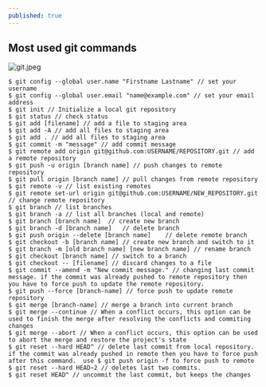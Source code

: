 ```yaml
---
published: true
---
```

## Most used git commands
![git.jpeg]({{site.baseurl}}/_posts/git.jpeg)

    $ git config --global user.name "Firstname Lastname" // set your username
    $ git config --global user.email "name@example.com" // set your email address
    $ git init // Initialize a local git repository  
    $ git status // check status
    $ git add [filename] // add a file to staging area
    $ git add -A // add all files to staging area 
    $ git add . // add all files to staging area 
    $ git commit -m "message" // add commit message
    $ git remote add origin git@github.com:USERNAME/REPOSITORY.git // add a remote repository
    $ git push -u origin [branch name] // push changes to remote repository
    $ git pull origin [branch name] // pull changes from remote repository
    $ git remote -v // list existing remotes
    $ git remote set-url origin git@github.com:USERNAME/NEW_REPOSITORY.git // change remote repository
    $ git branch // list branches 
    $ git branch -a	// list all branches (local and remote)
    $ git branch [branch name]	// create new branch
    $ git branch -d [branch name]	// delete branch
    $ git push origin --delete [branch name]	// delete remote branch
    $ git checkout -b [branch name]	// create new branch and switch to it
    $ git branch -m [old branch name] [new branch name] // rename branch
    $ git checkout [branch name] // switch to a branch
    $ git checkout -- [filename] // discard changes to a file
    $ git commit --amend -m "New commit message." // changing last commit message. if the commit was already pushed to remote repository then you have to force push to update the remote repository. 
    $ git push --force [branch-name] // force push to update remote repository
    $ git merge [branch-name] // merge a branch into current branch
    $ git merge --continue // When a conflict occurs, this option can be used to finish the merge after resolving the conflicts and commiting changes
    $ git merge --abort // When a conflict occurs, this option can be used to abort the merge and restore the project's state
    $ git reset --hard HEAD^ // delete last commit from local repository. if the commit was already pushed in remote then you have to force push after this command.  use $ git push origin -f to force push to remote  
    $ git reset --hard HEAD~2 // deletes last two commits.
    $ git reset HEAD^ // uncommit the last commit, but keeps the changes
